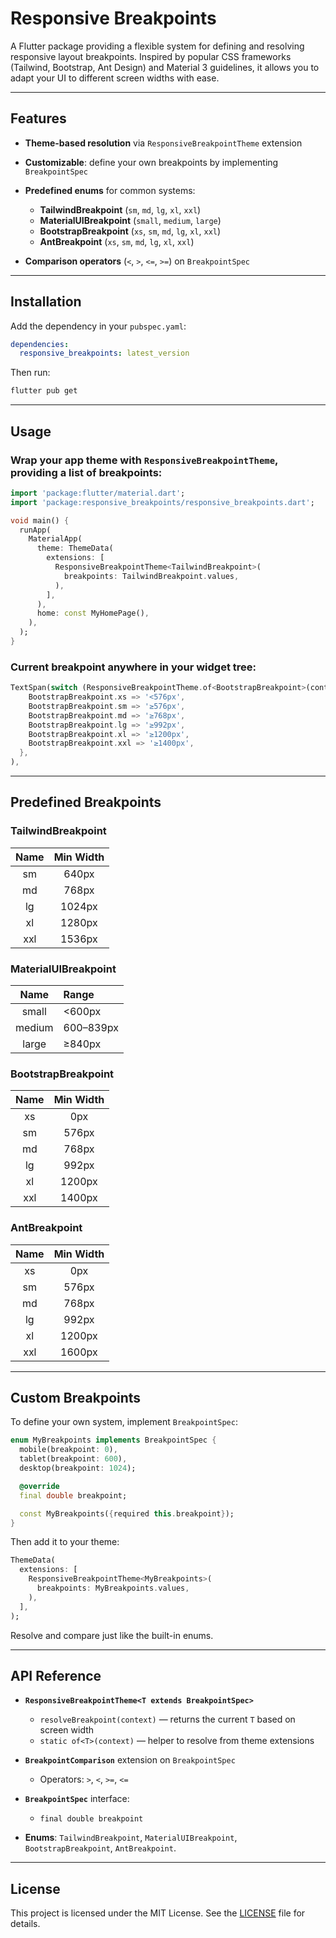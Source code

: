 # Responsive Breakpoints

A Flutter package providing a flexible system for defining and resolving responsive layout breakpoints. Inspired by popular CSS frameworks (Tailwind, Bootstrap, Ant Design) and Material 3 guidelines, it allows you to adapt your UI to different screen widths with ease.

---

## Features

* **Theme-based resolution** via `ResponsiveBreakpointTheme` extension
* **Customizable**: define your own breakpoints by implementing `BreakpointSpec`
* **Predefined enums** for common systems:

    * **TailwindBreakpoint** (`sm`, `md`, `lg`, `xl`, `xxl`)
    * **MaterialUIBreakpoint** (`small`, `medium`, `large`)
    * **BootstrapBreakpoint** (`xs`, `sm`, `md`, `lg`, `xl`, `xxl`)
    * **AntBreakpoint** (`xs`, `sm`, `md`, `lg`, `xl`, `xxl`)
* **Comparison operators** (`<`, `>`, `<=`, `>=`) on `BreakpointSpec`

---

## Installation

Add the dependency in your `pubspec.yaml`:

```yaml
dependencies:
  responsive_breakpoints: latest_version
```

Then run:

```bash
flutter pub get
```

---

## Usage

### Wrap your app theme with `ResponsiveBreakpointTheme`, providing a list of breakpoints:

```dart
import 'package:flutter/material.dart';
import 'package:responsive_breakpoints/responsive_breakpoints.dart';

void main() {
  runApp(
    MaterialApp(
      theme: ThemeData(
        extensions: [
          ResponsiveBreakpointTheme<TailwindBreakpoint>(
            breakpoints: TailwindBreakpoint.values,
          ),
        ],
      ),
      home: const MyHomePage(),
    ),
  );
}
```

### Current breakpoint anywhere in your widget tree:

```dart
TextSpan(switch (ResponsiveBreakpointTheme.of<BootstrapBreakpoint>(context)) {
    BootstrapBreakpoint.xs => '<576px',
    BootstrapBreakpoint.sm => '≥576px',
    BootstrapBreakpoint.md => '≥768px',
    BootstrapBreakpoint.lg => '≥992px',
    BootstrapBreakpoint.xl => '≥1200px',
    BootstrapBreakpoint.xxl => '≥1400px',
  },
),
```

---

## Predefined Breakpoints

### TailwindBreakpoint

| Name | Min Width |
| :--: | :-------: |
|  sm  |   640px   |
|  md  |   768px   |
|  lg  |   1024px  |
|  xl  |   1280px  |
|  xxl |   1536px  |

### MaterialUIBreakpoint

|  Name  | Range     |
| :----: | :-------- |
|  small | <600px    |
| medium | 600–839px |
|  large | ≥840px    |

### BootstrapBreakpoint

| Name | Min Width |
| :--: | :-------: |
|  xs  |    0px    |
|  sm  |   576px   |
|  md  |   768px   |
|  lg  |   992px   |
|  xl  |   1200px  |
|  xxl |   1400px  |

### AntBreakpoint

| Name | Min Width |
| :--: | :-------: |
|  xs  |    0px    |
|  sm  |   576px   |
|  md  |   768px   |
|  lg  |   992px   |
|  xl  |   1200px  |
|  xxl |   1600px  |

---

## Custom Breakpoints

To define your own system, implement `BreakpointSpec`:

```dart
enum MyBreakpoints implements BreakpointSpec {
  mobile(breakpoint: 0),
  tablet(breakpoint: 600),
  desktop(breakpoint: 1024);

  @override
  final double breakpoint;

  const MyBreakpoints({required this.breakpoint});
}
```

Then add it to your theme:

```dart
ThemeData(
  extensions: [
    ResponsiveBreakpointTheme<MyBreakpoints>(
      breakpoints: MyBreakpoints.values,
    ),
  ],
);
```

Resolve and compare just like the built-in enums.

---

## API Reference

* **`ResponsiveBreakpointTheme<T extends BreakpointSpec>`**

    * `resolveBreakpoint(context)` — returns the current `T` based on screen width
    * `static of<T>(context)` — helper to resolve from theme extensions

* **`BreakpointComparison`** extension on `BreakpointSpec`

    * Operators: `>`, `<`, `>=`, `<=`

* **`BreakpointSpec`** interface:

    * `final double breakpoint`

* **Enums**: `TailwindBreakpoint`, `MaterialUIBreakpoint`, `BootstrapBreakpoint`, `AntBreakpoint`.

---

## License

This project is licensed under the MIT License. See the [LICENSE](LICENSE) file for details.
